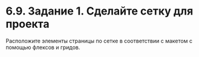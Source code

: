 # 6.9. Задание 1. Сделайте сетку для проекта

Расположите элементы страницы по сетке в соответствии с макетом с помощью флексов и гридов.